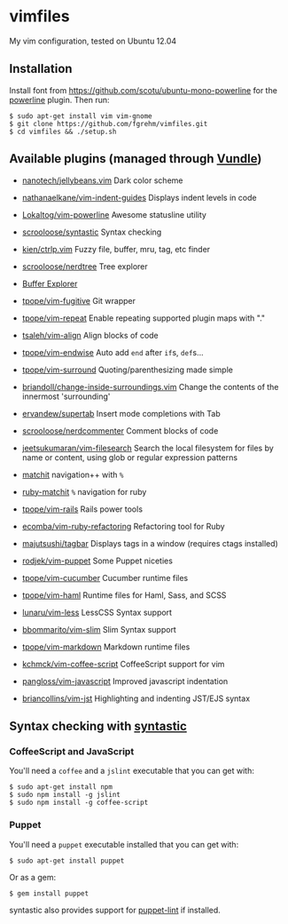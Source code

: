 # vimfiles

My vim configuration, tested on Ubuntu 12.04


## Installation

Install font from https://github.com/scotu/ubuntu-mono-powerline for the
[powerline](https://github.com/Lokaltog/vim-powerline) plugin. Then run:

    $ sudo apt-get install vim vim-gnome
    $ git clone https://github.com/fgrehm/vimfiles.git
    $ cd vimfiles && ./setup.sh


## Available plugins (managed through [Vundle](https://github.com/gmarik/vundle))

  * [nanotech/jellybeans.vim](https://github.com/nanotech/jellybeans.vim)
  Dark color scheme

  * [nathanaelkane/vim-indent-guides](https://github.com/nathanaelkane/vim-indent-guides)
  Displays indent levels in code

  * [Lokaltog/vim-powerline](https://github.com/Lokaltog/vim-powerline)
  Awesome statusline utility

  * [scrooloose/syntastic](https://github.com/scrooloose/syntastic)
  Syntax checking

  * [kien/ctrlp.vim](https://github.com/kien/ctrlp.vim)
  Fuzzy file, buffer, mru, tag, etc finder

  * [scrooloose/nerdtree](https://github.com/scrooloose/nerdtree)
  Tree explorer

  * [Buffer Explorer](http://www.vim.org/scripts/script.php?script_id=42)

  * [tpope/vim-fugitive](https://github.com/tpope/vim-fugitive)
  Git wrapper

  * [tpope/vim-repeat](https://github.com/tpope/vim-repeat)
  Enable repeating supported plugin maps with "."

  * [tsaleh/vim-align](https://github.com/tsaleh/vim-align)
  Align blocks of code

  * [tpope/vim-endwise](https://github.com/tpope/vim-endwise)
  Auto add `end` after `if`s, `def`s...

  * [tpope/vim-surround](https://github.com/tpope/vim-surround)
  Quoting/parenthesizing made simple

  * [briandoll/change-inside-surroundings.vim](https://github.com/briandoll/change-inside-surroundings.vim)
  Change the contents of the innermost 'surrounding'

  * [ervandew/supertab](https://github.com/ervandew/supertab)
  Insert mode completions with Tab

  * [scrooloose/nerdcommenter](https://github.com/scrooloose/nerdcommenter)
  Comment blocks of code

  * [jeetsukumaran/vim-filesearch](https://github.com/jeetsukumaran/vim-filesearch)
  Search the local filesystem for files by name or content, using glob or regular expression patterns

  * [matchit](http://www.vim.org/scripts/script.php?script_id=39)
  navigation++ with `%`

  * [ruby-matchit](http://www.vim.org/scripts/script.php?script_id=290)
  `%` navigation for ruby

  * [tpope/vim-rails](https://github.com/tpope/vim-rails)
  Rails power tools

  * [ecomba/vim-ruby-refactoring](https://github.com/ecomba/vim-ruby-refactoring)
  Refactoring tool for Ruby

  * [majutsushi/tagbar](https://github.com/majutsushi/tagbar)
  Displays tags in a window (requires ctags installed)

  * [rodjek/vim-puppet](https://github.com/rodjek/vim-puppet)
  Some Puppet niceties

  * [tpope/vim-cucumber](https://github.com/tpope/vim-cucumber)
  Cucumber runtime files

  * [tpope/vim-haml](https://github.com/tpope/vim-haml)
  Runtime files for Haml, Sass, and SCSS

  * [lunaru/vim-less](https://github.com/lunaru/vim-less)
  LessCSS Syntax support

  * [bbommarito/vim-slim](https://github.com/bbommarito/vim-slim)
  Slim Syntax support

  * [tpope/vim-markdown](https://github.com/tpope/vim-markdown)
  Markdown runtime files

  * [kchmck/vim-coffee-script](https://github.com/kchmck/vim-coffee-script)
  CoffeeScript support for vim

  * [pangloss/vim-javascript](https://github.com/pangloss/vim-javascript)
  Improved javascript indentation

  * [briancollins/vim-jst](https://github.com/briancollins/vim-jst)
  Highlighting and indenting JST/EJS syntax


## Syntax checking with [syntastic](https://github.com/scrooloose/syntastic)

### CoffeeScript and JavaScript

You'll need a `coffee` and a `jslint` executable that you can get with:

    $ sudo apt-get install npm
    $ sudo npm install -g jslint
    $ sudo npm install -g coffee-script


### Puppet

You'll need a `puppet` executable installed that you can get with:

    $ sudo apt-get install puppet

Or as a gem:

    $ gem install puppet

syntastic also provides support for [puppet-lint](https://github.com/rodjek/puppet-lint)
if installed.

